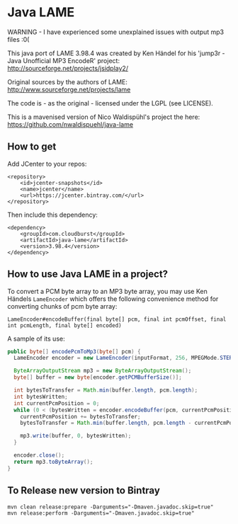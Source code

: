 # Java LAME

WARNING - I have experienced some unexplained issues with output mp3 files :0(

This java port of LAME 3.98.4 was created by Ken Händel for his 'jump3r - Java Unofficial MP3 EncodeR' project:
http://sourceforge.net/projects/jsidplay2/

Original sources by the authors of LAME: http://www.sourceforge.net/projects/lame

The code is - as the original - licensed under the LGPL (see LICENSE).

This is a mavenised version of Nico Waldispühl's project the here: https://github.com/nwaldispuehl/java-lame

## How to get 

Add JCenter to your repos:

    <repository>
        <id>jcenter-snapshots</id>
        <name>jcenter</name>
        <url>https://jcenter.bintray.com/</url>
    </repository>
    
Then include this dependency:

    <dependency>
        <groupId>com.cloudburst</groupId>
        <artifactId>java-lame</artifactId>
        <version>3.98.4</version>
    </dependency>
    

## How to use Java LAME in a project?

To convert a PCM byte array to an MP3 byte array, you may use Ken Händels ```LameEncoder``` which offers the 
following convenience method for converting chunks of pcm byte array:

```
LameEncoder#encodeBuffer(final byte[] pcm, final int pcmOffset, final int pcmLength, final byte[] encoded)
```

A sample of its use:

```java
public byte[] encodePcmToMp3(byte[] pcm) {
  LameEncoder encoder = new LameEncoder(inputFormat, 256, MPEGMode.STEREO, Lame.QUALITY_HIGHEST, false);

  ByteArrayOutputStream mp3 = new ByteArrayOutputStream();
  byte[] buffer = new byte[encoder.getPCMBufferSize()];

  int bytesToTransfer = Math.min(buffer.length, pcm.length);
  int bytesWritten;
  int currentPcmPosition = 0;
  while (0 < (bytesWritten = encoder.encodeBuffer(pcm, currentPcmPosition, bytesToTransfer, buffer))) {
    currentPcmPosition += bytesToTransfer;
    bytesToTransfer = Math.min(buffer.length, pcm.length - currentPcmPosition);

    mp3.write(buffer, 0, bytesWritten);
  }

  encoder.close();
  return mp3.toByteArray();
}
```


## To Release new version to Bintray

    mvn clean release:prepare -Darguments="-Dmaven.javadoc.skip=true"
    mvn release:perform -Darguments="-Dmaven.javadoc.skip=true"
